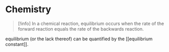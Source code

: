 # Chemistry
> [!info] In a chemical reaction, equilibrium occurs when the rate of the forward reaction equals the rate of the backwards reaction.

equilibrium (or the lack thereof) can be quantified by the [[equilibrium constant]].